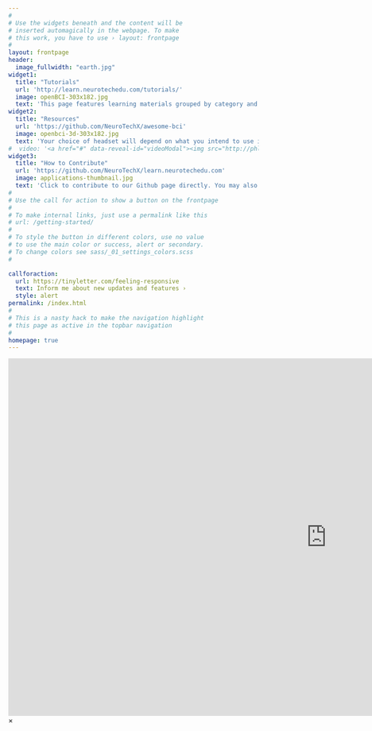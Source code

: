 ```yaml
---
#
# Use the widgets beneath and the content will be
# inserted automagically in the webpage. To make
# this work, you have to use › layout: frontpage
#
layout: frontpage
header:
  image_fullwidth: "earth.jpg"
widget1:
  title: "Tutorials"
  url: 'http://learn.neurotechedu.com/tutorials/'
  image: openBCI-303x182.jpg
  text: 'This page features learning materials grouped by category and give you an insight into learning tracks.'
widget2:
  title: "Resources"
  url: 'https://github.com/NeuroTechX/awesome-bci'
  image: openbci-3d-303x182.jpg
  text: 'Your choice of headset will depend on what you intend to use it for. The answer will depend on your budget, interest, project idea and the number of electrodes required. Before purchasing a headset, think about your programming experience and Project Idea.'
#  video: '<a href="#" data-reveal-id="videoModal"><img src="http://phlow.github.io/feeling-responsive/images/start-video-feeling-responsive-302x182.jpg" width="302" height="182" alt=""/></a>'
widget3:
  title: "How to Contribute"
  url: 'https://github.com/NeuroTechX/learn.neurotechedu.com'
  image: applications-thumbnail.jpg
  text: 'Click to contribute to our Github page directly. You may also choose to join the NeurotechX committee or our Slack group.'
#
# Use the call for action to show a button on the frontpage
#
# To make internal links, just use a permalink like this
# url: /getting-started/
#
# To style the button in different colors, use no value
# to use the main color or success, alert or secondary.
# To change colors see sass/_01_settings_colors.scss
#

callforaction:
  url: https://tinyletter.com/feeling-responsive
  text: Inform me about new updates and features ›
  style: alert
permalink: /index.html
#
# This is a nasty hack to make the navigation highlight
# this page as active in the topbar navigation
#
homepage: true
---
```


<div id="videoModal" class="reveal-modal large" data-reveal="">
  <div class="flex-video widescreen vimeo" style="display: block;">
    <iframe width="1280" height="720" src="https://www.youtube.com/embed/3b5zCFSmVvU" frameborder="0" allowfullscreen></iframe>
  </div>
  <a class="close-reveal-modal">&#215;</a>
</div>
